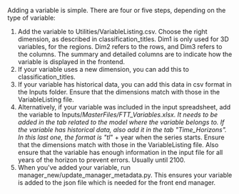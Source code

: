 Adding a variable is simple. There are four or five steps, depending on the type of variable:
1. Add the variable to Utilities/VariableListing.csv. Choose the right dimension, as described in classification_titles. Dim1 is only used for 3D variables, for the regions. Dim2 refers to the rows, and Dim3 refers to the columns. The summary and detailed columns are to indicate how the variable is displayed in the frontend.
2. If your variable uses a new dimension, you can add this to classification_titles.
3. If your variable has historical data, you can add this data in csv format in the Inputs folder. Ensure that the dimensions match with those in the VariableListing file.
4. Alternatively, if your variable was included in the input spreadsheet, add the variable to Inputs/_MasterFiles/FTT_Variables.xlsx. It needs to be added in the tab related to the model where the variable belongs to. If the variable has historical data, also add it in the tab  "Time_Horizons". In this last one, the format is "tl_" + year when the series starts. Ensure that the  dimensions match with those in the VariableListing file. Also ensure that the variable has enough information in the input file for all years of the horizon to prevent errors. Usually until 2100. 
5. When you've added your variable, run manager_new/update_manager_metadata.py. This ensures your variable is added to the json file which is needed for the front end manager. 
